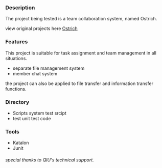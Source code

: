 ### Description



The project being tested is a team collaboration system, named Ostrich.

view original projects here [Ostrich](https://github.com/ecnelises/ostrich)





### Features



This project is suitable for task assignment and team management in all situations.

- separate file management system
- member chat system

 the project can also be applied to file transfer and information transfer functions.





### Directory 



* Scripts     system test srcipt
* test           unit test code





### Tools



* Katalon
* Junit






###### special thanks to QIU's technical support.




